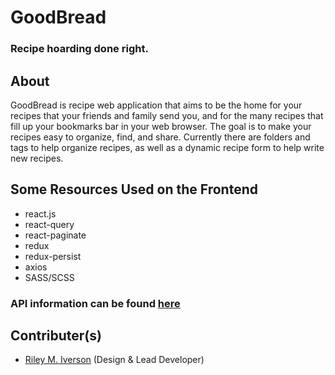 # GoodBread
### Recipe hoarding done right.

## About
GoodBread is recipe web application that aims to be the home for your recipes that your friends and family send you, and for the many recipes that fill up your bookmarks bar in your web browser. The goal is to make your recipes easy to organize, find, and share. Currently there are folders and tags to help organize recipes, as well as a dynamic recipe form to help write new recipes.

## Some Resources Used on the Frontend
* react.js
* react-query
* react-paginate
* redux
* redux-persist
* axios
* SASS/SCSS

### API information can be found [here](https://github.com/Rmiverson/goodbread-api)

## Contributer(s)
* [Riley M. Iverson](https://github.com/Rmiverson) (Design & Lead Developer)
